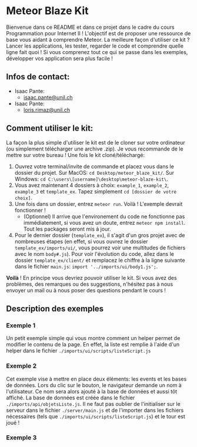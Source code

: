 # Meteor Blaze Kit

Bienvenue dans ce README et dans ce projet dans le cadre du cours Programmation pour Internet II ! L'objectif est de proposer une ressource de base vous aidant à comprendre Meteor. La meilleure façon d'utiliser ce kit ? Lancer les applications, les tester, regarder le code et comprendre quelle ligne fait quoi ! Si vous comprenez tout ce qui se passe dans les exemples, développer vos application sera plus facile !

## Infos de contact:

* Isaac Pante:
    * [isaac.pante@unil.ch](mailto:isaac.pante@unil.ch)
* Isaac Pante:
    * [loris.rimaz@unil.ch](mailto:loris.rimaz@unil.ch)

## Comment utiliser le kit:

La façon la plus simple d'utiliser le kit est de le cloner sur votre ordinateur (ou simplement télécharger une archive .zip). Je vous recommande de le mettre sur votre bureau ! Une fois le kit cloné/téléchargé:

1. Ouvrez votre terminal/invite de commande et placez vous dans le dossier du projet. Sur MacOS: `cd Desktop/meteor_blaze_kit/`. Sur Windows: `cd C:\users\[username]\desktop\meteor-blaze-kit\`.
2. Vous avez maintenant 4 dossiers à choix: `example_1`, `example_2`,  `example_3`  et  `template_ex`. Tapez simplement `cd [dossier de votre choix]`.
3. Une fois dans un dossier, entrez `meteor run`. Voilà ! L'exemple devrait fonctionner !
    * (Optionnel) Il arrive que l'environement du code ne fonctionne pas immédiatement, si vous avez un doute, entrez `meteor npm install`. Tout les packages seront mis à jour.
4. Pour le dernier dossier (`template_ex`), il s'agit d'un gros projet avec de nombreuses étapes (en effet, si vous ouvrez le dossier `template_ex/imports/ui/`, vous pourrez voir une multitudes de fichiers avec le nom `body#.js`). Pour voir l'évolution du code, allez dans le dossier `template_ex/client/` et remplacez le chiffre à la ligne suivante dans le fichier `main.js`: `import '../imports/ui/body1.js';`.

**Voilà** ! En principe vous devriez pouvoir utiliser le kit. Si vous avez des problèmes, des remarques ou des suggestions, n'hésitez pas à nous envoyer un mail ou à nous poser des questions pendant le cours !

## Description des exemples

### Exemple 1

Un petit exemple simple qui vous montre comment un helper permet de modifier le contenu de la page. En effet, la liste est remplie à l'aide d'un helper dans le fichier `./imports/ui/scripts/listeScript.js`
 
### Exemple 2

Cet exemple vise à mettre en place deux éléments: les events et les bases de données. Lors du clic sur le bouton, le navigateur demande un nom à l'utilisateur. Ce nom sera alors ajouté à la base de données et aussi tôt affiché. La base de données est créée dans le fichier `./imports/api/objetsListe.js`. Il ne faut pas oublier de l'initialiser sur le serveur dans le fichier `./server/main.js` et de l'importer dans les fichiers nécessaires (tels que `./imports/ui/scripts/listeScript.js`) et le tour est joué !

### Exemple 3

